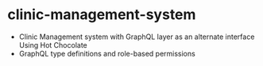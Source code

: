 # clinic-management-system
* Clinic Management system with GraphQL layer as an alternate interface Using Hot Chocolate
* GraphQL type definitions and role-based permissions
